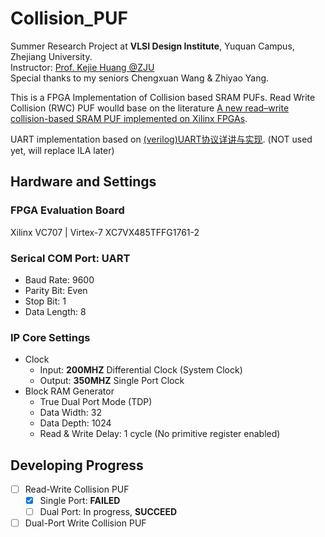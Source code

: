 # Collision_PUF

Summer Research Project at **VLSI Design Institute**, Yuquan Campus, Zhejiang University.  
Instructor: [Prof. Kejie Huang @ZJU](https://person.zju.edu.cn/huangkejie/702147.html)  
Special thanks to my seniors Chengxuan Wang & Zhiyao Yang.

This is a FPGA Implementation of Collision based SRAM PUFs. Read Write Collision (RWC) PUF woulld base on the literature [A new read–write collision-based SRAM PUF implemented on Xilinx FPGAs](https://link.springer.com/article/10.1007/s13389-021-00281-8).

UART implementation based on [(verilog)UART协议详讲与实现](https://zhuanlan.zhihu.com/p/549612117). (NOT used yet, will replace ILA later)

## Hardware and Settings
### FPGA Evaluation Board
Xilinx VC707 | Virtex-7 XC7VX485TFFG1761-2
### Serical COM Port: UART
- Baud Rate: 9600  
- Parity Bit: Even
- Stop Bit: 1
- Data Length: 8
### IP Core Settings
- Clock
    - Input: **200MHZ** Differential Clock (System Clock)
    - Output: **350MHZ** Single Port Clock
- Block RAM Generator
    - True Dual Port Mode (TDP)
    - Data Width: 32
    - Data Depth: 1024
    - Read & Write Delay: 1 cycle (No primitive register enabled)

## Developing Progress
- [ ] Read-Write Collision PUF
    - [x] Single Port: **FAILED**
    - [ ] Dual Port: In progress, **SUCCEED**
- [ ] Dual-Port Write Collision PUF
